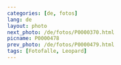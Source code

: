 ```yaml
---
categories: [de, fotos]
lang: de
layout: photo
next_photo: /de/fotos/P0000370.html
picname: P0000478
prev_photo: /de/fotos/P0000479.html
tags: [Fotofalle, Leopard]
---
```

